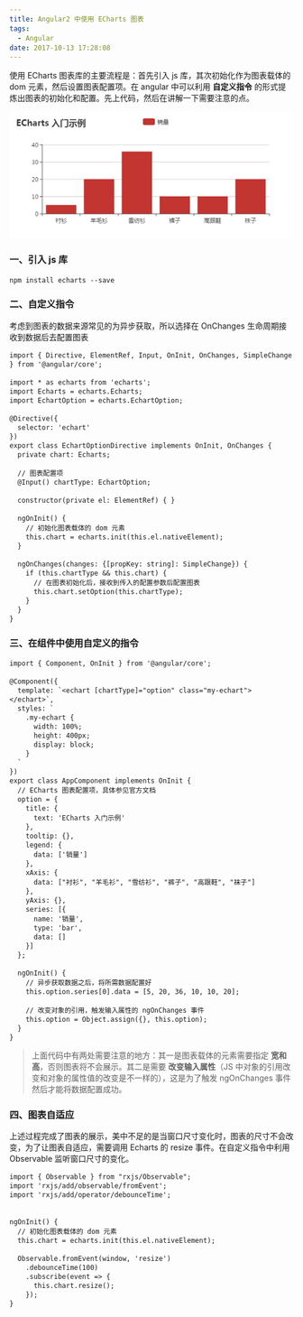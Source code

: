 ```yaml
---
title: Angular2 中使用 ECharts 图表
tags:
  - Angular
date: 2017-10-13 17:28:08
---
```



使用 ECharts 图表库的主要流程是：首先引入 js 库，其次初始化作为图表载体的 dom 元素，然后设置图表配置项。在 angular 中可以利用 **自定义指令** 的形式提炼出图表的初始化和配置。先上代码，然后在讲解一下需要注意的点。

![ECharts 入门示例](/img/use_ECharts_with_angular2_20171013.png)

<!--more-->

### 一、引入 js 库

```
npm install echarts --save
```

### 二、自定义指令

考虑到图表的数据来源常见的为异步获取，所以选择在 OnChanges 生命周期接收到数据后去配置图表

```
import { Directive, ElementRef, Input, OnInit, OnChanges, SimpleChange } from '@angular/core';

import * as echarts from 'echarts';
import Echarts = echarts.Echarts;
import EchartOption = echarts.EchartOption;

@Directive({
  selector: 'echart'
})
export class EchartOptionDirective implements OnInit, OnChanges {
  private chart: Echarts;

  // 图表配置项
  @Input() chartType: EchartOption;

  constructor(private el: ElementRef) { }

  ngOnInit() {
    // 初始化图表载体的 dom 元素
    this.chart = echarts.init(this.el.nativeElement);
  }

  ngOnChanges(changes: {[propKey: string]: SimpleChange}) {
    if (this.chartType && this.chart) {
      // 在图表初始化后，接收到传入的配置参数后配置图表
      this.chart.setOption(this.chartType);
    }
  }
}
```

### 三、在组件中使用自定义的指令

```
import { Component, OnInit } from '@angular/core';

@Component({
  template: `<echart [chartType]="option" class="my-echart"></echart>`,
  styles: `
    .my-echart {
      width: 100%;
      height: 400px;
      display: block;
    }
  `
})
export class AppComponent implements OnInit {
  // ECharts 图表配置项，具体参见官方文档
  option = {
    title: {
      text: 'ECharts 入门示例'
    },
    tooltip: {},
    legend: {
      data: ['销量']
    },
    xAxis: {
      data: ["衬衫", "羊毛衫", "雪纺衫", "裤子", "高跟鞋", "袜子"]
    },
    yAxis: {},
    series: [{
      name: '销量',
      type: 'bar',
      data: []
    }]
  };

  ngOnInit() {
    // 异步获取数据之后，将所需数据配置好
    this.option.series[0].data = [5, 20, 36, 10, 10, 20];

    // 改变对象的引用，触发输入属性的 ngOnChanges 事件
    this.option = Object.assign({}, this.option); 
  }
}
```

> 上面代码中有两处需要注意的地方：其一是图表载体的元素需要指定 **宽和高**，否则图表将不会展示。其二是需要 **改变输入属性**（JS 中对象的引用改变和对象的属性值的改变是不一样的），这是为了触发 ngOnChanges 事件然后才能将数据配置成功。

### 四、图表自适应

上述过程完成了图表的展示，美中不足的是当窗口尺寸变化时，图表的尺寸不会改变，为了让图表自适应，需要调用 Echarts 的 resize 事件。在自定义指令中利用 Observable 监听窗口尺寸的变化。

```
import { Observable } from "rxjs/Observable";
import 'rxjs/add/observable/fromEvent';
import 'rxjs/add/operator/debounceTime';


ngOnInit() {
  // 初始化图表载体的 dom 元素
  this.chart = echarts.init(this.el.nativeElement);

  Observable.fromEvent(window, 'resize')
    .debounceTime(100)
    .subscribe(event => {
      this.chart.resize();
    });
}
```